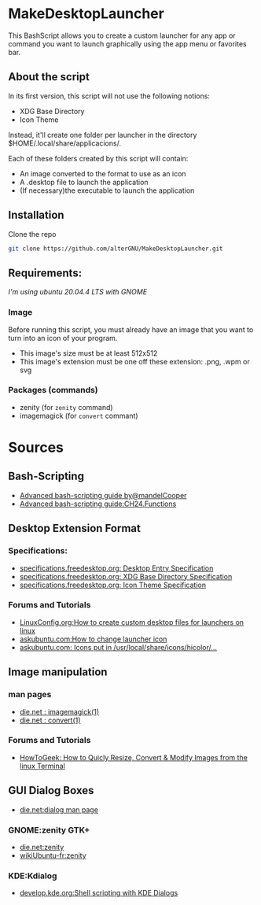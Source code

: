 # MakeDesktopLauncher

This BashScript allows you to create a custom launcher for any app or command you want to launch graphically using the
app menu or favorites bar.

## About the script
In its first version, this script will not use the following notions:
- XDG Base Directory
- Icon Theme

Instead, it'll create one folder per launcher in the directory $HOME/.local/share/applicacions/.

Each of these folders created by this script will contain:
- An image converted to the format to use as an icon
- A .desktop file to launch the application
- (If necessary)the executable to launch the application

## Installation
Clone the repo
```bash
git clone https://github.com/alterGNU/MakeDesktopLauncher.git
```

## Requirements:
_I'm using ubuntu 20.04.4 LTS with GNOME_
### Image
Before running this script, you must already have an image that you want to turn into an icon of your program.
- This image's size must be at least 512x512
- This image's extension must be one off these extension: .png, .wpm or svg
### Packages (commands)
- zenity (for `zenity` command)
- imagemagick (for `convert` commant)

# Sources
## Bash-Scripting
- [Advanced bash-scripting guide by@mandelCooper](https://tldp.org/LDP/abs/html/abs-guide.html)
- [Advanced bash-scripting guide:CH24.Functions](https://tldp.org/LDP/abs/html/complexfunct.html)

## Desktop Extension Format
### Specifications:
- [specifications.freedesktop.org: Desktop Entry Specification](https://specifications.freedesktop.org/desktop-entry-spec/desktop-entry-spec-latest.html)
- [specifications.freedesktop.org: XDG Base Directory Specification](https://specifications.freedesktop.org/basedir-spec/basedir-spec-latest.html)
- [specifications.freedesktop.org: Icon Theme Specification](https://specifications.freedesktop.org/icon-theme-spec/icon-theme-spec-latest.html)
### Forums and Tutorials
- [LinuxConfig.org:How to create custom desktop files for launchers on linux](https://linuxconfig.org/how-to-create-custom-desktop-files-for-launchers-on-linux)
- [askubuntu.com:How to change launcher icon](https://askubuntu.com/questions/190170/how-to-change-launcher-icon)
- [askubuntu.com: Icons put in /usr/local/share/icons/hicolor/...](https://askubuntu.com/questions/1291597/icons-put-in-usr-local-share-icons-hicolor-apps)

## Image manipulation
### man pages
- [die.net : imagemagick(1)](https://linux.die.net/man/1/imagemagick)
- [die.net : convert(1)](https://linux.die.net/man/1/convert)
### Forums and Tutorials
- [HowToGeek: How to Quicly Resize, Convert & Modify Images from the linux Terminal](https://www.howtogeek.com/109369/how-to-quickly-resize-convert-modify-images-from-the-linux-terminal/)

## GUI Dialog Boxes
- [die.net:dialog man page](https://linux.die.net/man/1/dialog)
### GNOME:zenity GTK+ 
- [die.net:zenity](https://linux.die.net/man/1/zenity)
- [wikiUbuntu-fr:zenity](https://doc.ubuntu-fr.org/zenity)
### KDE:Kdialog
- [develop.kde.org:Shell scripting with KDE Dialogs](https://develop.kde.org/deploy/kdialog/)
